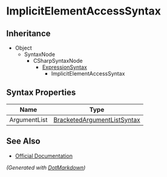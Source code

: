 # ImplicitElementAccessSyntax

## Inheritance

* Object
  * SyntaxNode
    * CSharpSyntaxNode
      * [ExpressionSyntax](ExpressionSyntax.md)
        * ImplicitElementAccessSyntax

## Syntax Properties

| Name         | Type                                                          |
| ------------ | ------------------------------------------------------------- |
| ArgumentList | [BracketedArgumentListSyntax](BracketedArgumentListSyntax.md) |

## See Also

* [Official Documentation](https://docs.microsoft.com/en-us/dotnet/api/microsoft.codeanalysis.csharp.syntax.implicitelementaccesssyntax)


*\(Generated with [DotMarkdown](http://github.com/JosefPihrt/DotMarkdown)\)*